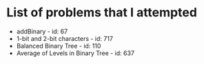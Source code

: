 # List of problems that I attempted

- addBinary - id: 67
- 1-bit and 2-bit characters - id: 717
- Balanced Binary Tree - id: 110
- Average of Levels in Binary Tree - id: 637
